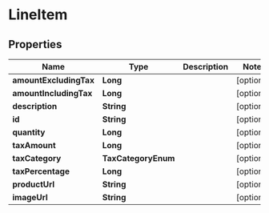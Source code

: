 

# LineItem


## Properties

| Name | Type | Description | Notes |
|------------ | ------------- | ------------- | -------------|
|**amountExcludingTax** | **Long** |  |  [optional] |
|**amountIncludingTax** | **Long** |  |  [optional] |
|**description** | **String** |  |  [optional] |
|**id** | **String** |  |  [optional] |
|**quantity** | **Long** |  |  [optional] |
|**taxAmount** | **Long** |  |  [optional] |
|**taxCategory** | **TaxCategoryEnum** |  |  [optional] |
|**taxPercentage** | **Long** |  |  [optional] |
|**productUrl** | **String** |  |  [optional] |
|**imageUrl** | **String** |  |  [optional] |



